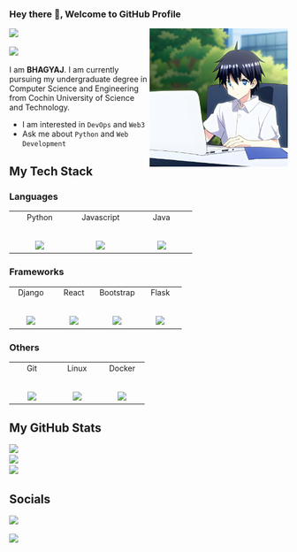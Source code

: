### Hey there 👋, Welcome to GitHub Profile

<p>
    <img src="https://github.com/bhagyajkumar/bhagyajkumar/blob/main/assets/image.png?raw=true" | width = 250 align="right">
</p>


![](https://komarev.com/ghpvc/?username=bhagyajkumar&color=010040&style=flat-square)<br>

<img src='https://img.shields.io/badge/Web%20Developer-5555555?style=for-the-badge&logoColor=green'>

I am **BHAGYAJ**. I am currently pursuing my undergraduate degree in Computer Science and Engineering from Cochin University of Science and Technology.

- I am interested in `DevOps` and `Web3`
- Ask me about `Python` and `Web Development`
  
## My Tech Stack

### Languages

<table>
    <tbody>
        <tr vallign="top">
            <td width="25%" align="center">
                <span>Python</span><br><br><br>
                <img height="64px" src="https://cdn4.iconfinder.com/data/icons/logos-and-brands/512/267_Python_logo-128.png">
            </td>
            <td width="25%" align="center">
                <span>Javascript</span><br><br><br>
                <img height="64px" src="https://upload.wikimedia.org/wikipedia/commons/thumb/9/99/Unofficial_JavaScript_logo_2.svg/2048px-Unofficial_JavaScript_logo_2.svg.png">
            </td>
            <td width="25%" align="center">
                <span>Java</span><br><br><br>
                <img height="64px" src="https://www.vectorlogo.zone/logos/java/java-ar21.svg">
            </td>
        </tr>
    </tbody>
</table> 

### Frameworks

<table>
    <tbody>
        <tr vallign="top">
            <td width="25%" align="center">
                <span>Django</span><br><br><br>
                <img height="64px" src="https://avatars.githubusercontent.com/u/27804?s=280&v=4">
            </td>
            <td width="25%" align="center">
                <span>React</span><br><br><br>
                <img height="64px" src="https://cdn.iconscout.com/icon/free/png-256/free-react-1-282599.png?f=webp">
            </td>
            <td width="25%" align="center">
                <span>Bootstrap</span><br><br><br>
                <img height="64px" src="https://cdn-icons-png.flaticon.com/512/5968/5968672.png">
            </td>
                <td width="25%" align="center">
                <span>Flask</span><br><br><br>
                <img height="64px" src="https://d33wubrfki0l68.cloudfront.net/f56ad0f0dcecea5eefc91d3e7205190003158142/972e2/blog/python-api-deployment-rstudio-flask/flask.png">
            </td>
        </tr>
    </tbody>
</table> 


### Others

<table>
    <tbody>
        <tr vallign="top">
            <td width="25%" align="center">
                <span>Git</span><br><br><br>
                <img height="64px" src="https://git-scm.com/images/logos/downloads/Git-Icon-1788C.png">
            </td>
            <td width="25%" align="center">
                <span>Linux</span><br><br><br>
                <img height="64px" src="https://logos-world.net/wp-content/uploads/2020/09/Linux-Logo-1996-present.png">
            </td>
            <td width="25%" align="center">
                <span>Docker</span><br><br><br>
                <img height="64px" src="https://cdn.icon-icons.com/icons2/2699/PNG/512/docker_tile_logo_icon_168248.png">
            </td>
        </tr>
    </tbody>
</table>

## My GitHub Stats

![](https://github-readme-stats.vercel.app/api?username=bhagyajkumar&theme=merko&hide_border=false&include_all_commits=true&count_private=true)<br/>
![](https://github-readme-streak-stats.herokuapp.com/?user=bhagyajkumar&theme=merko&hide_border=false)<br/>
![](https://github-readme-stats.vercel.app/api/top-langs/?username=bhagyajkumar&theme=merko&hide_border=false&include_all_commits=true&count_private=true&layout=compact)


## Socials

<a href = "https://instagram.com/deltawing.0700">
    <p>
        <img width="50px" src="https://upload.wikimedia.org/wikipedia/commons/thumb/e/e7/Instagram_logo_2016.svg/2048px-Instagram_logo_2016.svg.png"/>
    </p>
</a>

<a href = "https://www.linkedin.com/in/bhagyajkumar/">
    <p>
        <img width="50px" src="https://cdn-icons-png.flaticon.com/512/174/174857.png"/>
    </p>
</a>
